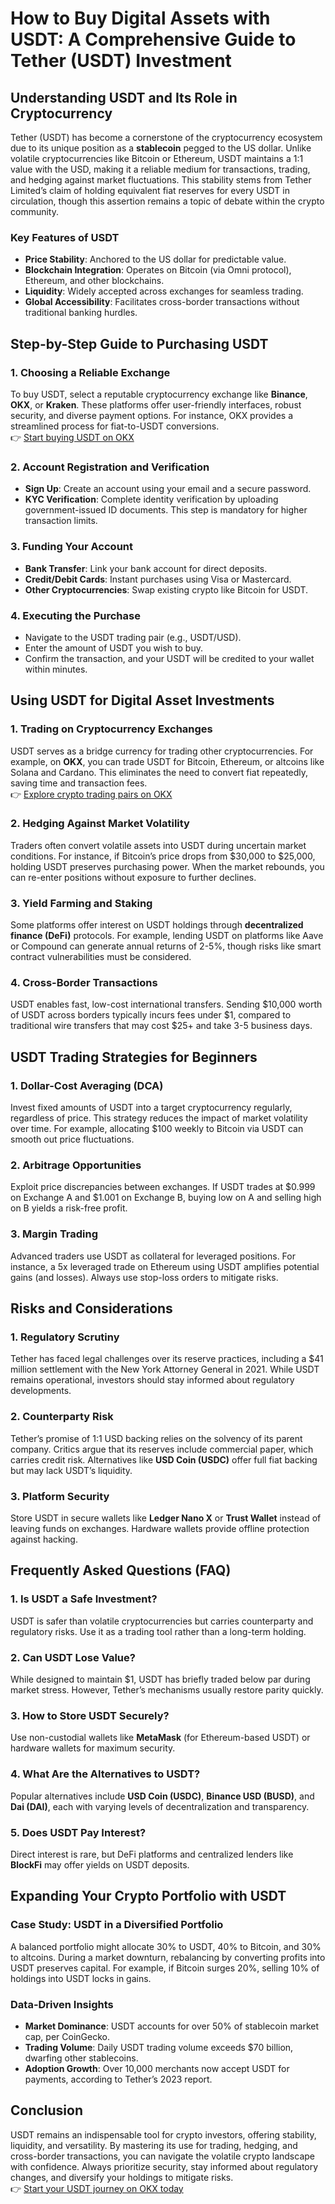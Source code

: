 # How to Buy Digital Assets with USDT: A Comprehensive Guide to Tether (USDT) Investment

## Understanding USDT and Its Role in Cryptocurrency

Tether (USDT) has become a cornerstone of the cryptocurrency ecosystem due to its unique position as a **stablecoin** pegged to the US dollar. Unlike volatile cryptocurrencies like Bitcoin or Ethereum, USDT maintains a 1:1 value with the USD, making it a reliable medium for transactions, trading, and hedging against market fluctuations. This stability stems from Tether Limited’s claim of holding equivalent fiat reserves for every USDT in circulation, though this assertion remains a topic of debate within the crypto community.

### Key Features of USDT
- **Price Stability**: Anchored to the US dollar for predictable value.
- **Blockchain Integration**: Operates on Bitcoin (via Omni protocol), Ethereum, and other blockchains.
- **Liquidity**: Widely accepted across exchanges for seamless trading.
- **Global Accessibility**: Facilitates cross-border transactions without traditional banking hurdles.

## Step-by-Step Guide to Purchasing USDT

### 1. Choosing a Reliable Exchange
To buy USDT, select a reputable cryptocurrency exchange like **Binance**, **OKX**, or **Kraken**. These platforms offer user-friendly interfaces, robust security, and diverse payment options. For instance, OKX provides a streamlined process for fiat-to-USDT conversions.  
👉 [Start buying USDT on OKX](https://bit.ly/okx-bonus)

### 2. Account Registration and Verification
- **Sign Up**: Create an account using your email and a secure password.
- **KYC Verification**: Complete identity verification by uploading government-issued ID documents. This step is mandatory for higher transaction limits.

### 3. Funding Your Account
- **Bank Transfer**: Link your bank account for direct deposits.
- **Credit/Debit Cards**: Instant purchases using Visa or Mastercard.
- **Other Cryptocurrencies**: Swap existing crypto like Bitcoin for USDT.

### 4. Executing the Purchase
- Navigate to the USDT trading pair (e.g., USDT/USD).
- Enter the amount of USDT you wish to buy.
- Confirm the transaction, and your USDT will be credited to your wallet within minutes.

## Using USDT for Digital Asset Investments

### 1. Trading on Cryptocurrency Exchanges
USDT serves as a bridge currency for trading other cryptocurrencies. For example, on **OKX**, you can trade USDT for Bitcoin, Ethereum, or altcoins like Solana and Cardano. This eliminates the need to convert fiat repeatedly, saving time and transaction fees.  
👉 [Explore crypto trading pairs on OKX](https://bit.ly/okx-bonus)

### 2. Hedging Against Market Volatility
Traders often convert volatile assets into USDT during uncertain market conditions. For instance, if Bitcoin’s price drops from $30,000 to $25,000, holding USDT preserves purchasing power. When the market rebounds, you can re-enter positions without exposure to further declines.

### 3. Yield Farming and Staking
Some platforms offer interest on USDT holdings through **decentralized finance (DeFi)** protocols. For example, lending USDT on platforms like Aave or Compound can generate annual returns of 2-5%, though risks like smart contract vulnerabilities must be considered.

### 4. Cross-Border Transactions
USDT enables fast, low-cost international transfers. Sending $10,000 worth of USDT across borders typically incurs fees under $1, compared to traditional wire transfers that may cost $25+ and take 3-5 business days.

## USDT Trading Strategies for Beginners

### 1. Dollar-Cost Averaging (DCA)
Invest fixed amounts of USDT into a target cryptocurrency regularly, regardless of price. This strategy reduces the impact of market volatility over time. For example, allocating $100 weekly to Bitcoin via USDT can smooth out price fluctuations.

### 2. Arbitrage Opportunities
Exploit price discrepancies between exchanges. If USDT trades at $0.999 on Exchange A and $1.001 on Exchange B, buying low on A and selling high on B yields a risk-free profit.

### 3. Margin Trading
Advanced traders use USDT as collateral for leveraged positions. For instance, a 5x leveraged trade on Ethereum using USDT amplifies potential gains (and losses). Always use stop-loss orders to mitigate risks.

## Risks and Considerations

### 1. Regulatory Scrutiny
Tether has faced legal challenges over its reserve practices, including a $41 million settlement with the New York Attorney General in 2021. While USDT remains operational, investors should stay informed about regulatory developments.

### 2. Counterparty Risk
Tether’s promise of 1:1 USD backing relies on the solvency of its parent company. Critics argue that its reserves include commercial paper, which carries credit risk. Alternatives like **USD Coin (USDC)** offer full fiat backing but may lack USDT’s liquidity.

### 3. Platform Security
Store USDT in secure wallets like **Ledger Nano X** or **Trust Wallet** instead of leaving funds on exchanges. Hardware wallets provide offline protection against hacking.

## Frequently Asked Questions (FAQ)

### 1. Is USDT a Safe Investment?
USDT is safer than volatile cryptocurrencies but carries counterparty and regulatory risks. Use it as a trading tool rather than a long-term holding.

### 2. Can USDT Lose Value?
While designed to maintain $1, USDT has briefly traded below par during market stress. However, Tether’s mechanisms usually restore parity quickly.

### 3. How to Store USDT Securely?
Use non-custodial wallets like **MetaMask** (for Ethereum-based USDT) or hardware wallets for maximum security.

### 4. What Are the Alternatives to USDT?
Popular alternatives include **USD Coin (USDC)**, **Binance USD (BUSD)**, and **Dai (DAI)**, each with varying levels of decentralization and transparency.

### 5. Does USDT Pay Interest?
Direct interest is rare, but DeFi platforms and centralized lenders like **BlockFi** may offer yields on USDT deposits.

## Expanding Your Crypto Portfolio with USDT

### Case Study: USDT in a Diversified Portfolio
A balanced portfolio might allocate 30% to USDT, 40% to Bitcoin, and 30% to altcoins. During a market downturn, rebalancing by converting profits into USDT preserves capital. For example, if Bitcoin surges 20%, selling 10% of holdings into USDT locks in gains.

### Data-Driven Insights
- **Market Dominance**: USDT accounts for over 50% of stablecoin market cap, per CoinGecko.
- **Trading Volume**: Daily USDT trading volume exceeds $70 billion, dwarfing other stablecoins.
- **Adoption Growth**: Over 10,000 merchants now accept USDT for payments, according to Tether’s 2023 report.

## Conclusion

USDT remains an indispensable tool for crypto investors, offering stability, liquidity, and versatility. By mastering its use for trading, hedging, and cross-border transactions, you can navigate the volatile crypto landscape with confidence. Always prioritize security, stay informed about regulatory changes, and diversify your holdings to mitigate risks.  
👉 [Start your USDT journey on OKX today](https://bit.ly/okx-bonus)